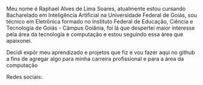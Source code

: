 Meu nome é Raphael Alves de Lima Soares, atualmente estou cursando Bacharelado em Inteligência Artificial na Universidade Federal de Goiás, sou técnico em Eletrônica formado no Instituto Federal de 
Educação, Ciência e Tecnologia de Goiás - Câmpus Goiânia, foi lá que despertei maior interesse pela área da tecnologia e computação e estou seguindo essa área que apaixonei.

Decidi expôr meu aprendizado e projetos que fiz e vou fazer aqui no github a fins de agregar algo para minha carreira profissional e para a área da computação

Redes sociais: 
<!---
phael77/phael77 is a ✨ special ✨ repository because its `README.md` (this file) appears on your GitHub profile.
You can click the Preview link to take a look at your changes.
--->
